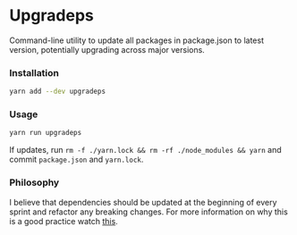 # Upgradeps
Command-line utility to update all packages in package.json to latest version, potentially upgrading across major versions.

### Installation
```sh
yarn add --dev upgradeps
```

### Usage
```sh
yarn run upgradeps
```
If updates, run `rm -f ./yarn.lock && rm -rf ./node_modules && yarn` and commit `package.json` and `yarn.lock`.

### Philosophy
I believe that dependencies should be updated at the beginning of every sprint and refactor any breaking changes. For more information on why this is a good practice watch [this](https://www.youtube.com/watch?v=dQw4w9WgXcQ).
